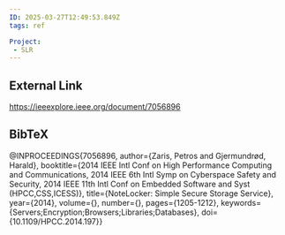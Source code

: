 ```yaml
---
ID: 2025-03-27T12:49:53.849Z
tags: ref

Project:
 - SLR
---
```

## External Link

https://ieeexplore.ieee.org/document/7056896

## BibTeX

@INPROCEEDINGS{7056896,   author={Zaris, Petros and Gjermundrød, Harald},   booktitle={2014 IEEE Intl Conf on High Performance Computing and Communications, 2014 IEEE 6th Intl Symp on Cyberspace Safety and Security, 2014 IEEE 11th Intl Conf on Embedded Software and Syst (HPCC,CSS,ICESS)},    title={NoteLocker: Simple Secure Storage Service},    year={2014},   volume={},   number={},   pages={1205-1212},   keywords={Servers;Encryption;Browsers;Libraries;Databases},   doi={10.1109/HPCC.2014.197}}
